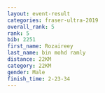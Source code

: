 ```yaml
---
layout: event-result 
categories: fraser-ultra-2019 
overall_rank: 5
rank: 5
bib: 2251
first_name: Rozaireey
last_name: bin mohd ramly
distance: 22KM
category: 22KM
gender: Male
finish_time: 2-23-34
---
```

